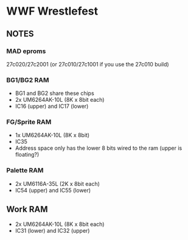 # WWF Wrestlefest
## NOTES

### MAD eproms
27c020/27c2001 (or 27c010/27c1001 if you use the 27c010 build)

### BG1/BG2 RAM
* BG1 and BG2 share these chips
* 2x UM6264AK-10L (8K x 8bit each)
* IC16 (upper) and IC17 (lower)

### FG/Sprite RAM
* 1x UM6264AK-10L (8K x 8bit)
* IC35
* Address space only has the lower 8 bits wired to the ram (upper is floating?)

### Palette RAM
* 2x UM6116A-35L (2K x 8bit each)
* IC54 (upper) and IC55 (lower)

## Work RAM
* 2x UM6264AK-10L (8K x 8bit each)
* IC31 (lower) and IC32 (upper)
